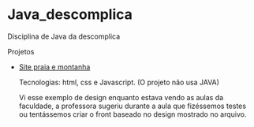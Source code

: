 # Java_descomplica
Disciplina de Java da descomplica

</h1>Projetos</h1>

<ul>
  <li><a href="https://michellycruz.github.io/Java_descomplica/projeto_praia_montanha/index.html">Site praia e montanha</a>
    <p>Tecnologias: html, css e Javascript. (O projeto não usa JAVA)</p>
    <p>Vi esse exemplo de design enquanto estava vendo as aulas da faculdade, a professora sugeriu durante a aula que fizéssemos testes ou tentássemos criar o front baseado no design mostrado no arquivo.</p>
  </li>
</ul>
